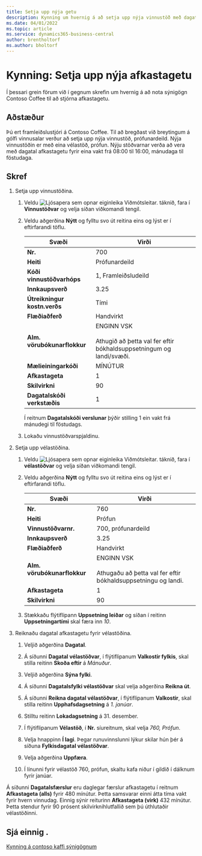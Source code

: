 ```yaml
---
title: Setja upp nýja getu
description: Kynning um hvernig á að setja upp nýja vinnustöð með dagatali afkastagetu fyrir eina vakt í Business Central.
ms.date: 04/01/2022
ms.topic: article
ms.service: dynamics365-business-central
author: brentholtorf
ms.author: bholtorf
---
```


# Kynning: Setja upp nýja afkastagetu

Í þessari grein förum við í gegnum skrefin um hvernig á að nota sýnigögn Contoso Coffee til að stjórna afkastagetu.  

## Aðstæður

Þú ert framleiðslustjóri á Contoso Coffee. Til að bregðast við breytingum á gólfi vinnusalar verður að setja upp nýja vinnustöð, prófunardeild. Nýja vinnustöðin er með eina vélastöð, prófun. Nýju stöðvarnar verða að vera með dagatal afkastagetu fyrir eina vakt frá 08:00 til 16:00, mánudaga til föstudaga.  

## Skref

1. Setja upp vinnustöðina.

    1. Veldu ![Ljósapera sem opnar eiginleika Viðmótsleitar.](../../media/ui-search/search_small.png "Segðu mér hvað þú vilt gera") táknið, fara í **Vinnustöðvar** og velja síðan viðkomandi tengil.  

    2. Veldu aðgerðina **Nýtt** og fylltu svo út reitina eins og lýst er í eftirfarandi töflu.  

        |Svæði  |Virði  |
        |---------|---------|
        |**Nr.** |700|
        |**Heiti** |Prófunardeild|
        |**Kóði vinnustöðvarhóps** |1, Framleiðsludeild|
        |**Innkaupsverð**|3.25|
        |**Útreikningur kostn.verðs**|Tími|
        |**Flæðiaðferð**|Handvirkt|
        |**Alm. vörubókunarflokkur**|ENGINN VSK</br></br>Athugið að þetta val fer eftir bókhaldsuppsetningum og landi/svæði.|
        |**Mælieiningarkóði** |MÍNÚTUR|
        |**Afkastageta** |1|
        |**Skilvirkni** |90|
        |**Dagatalskóði verkstæðis** |1|

        Í reitnum **Dagatalskóði verslunar** þýðir stilling 1 ein vakt frá mánudegi til föstudags.

    3. Lokaðu vinnustöðvarspjaldinu.

2. Setja upp vélastöðina.

    1. Veldu ![Ljósapera sem opnar eiginleika Viðmótsleitar.](../../media/ui-search/search_small.png "Segðu mér hvað þú vilt gera") táknið, fara í **vélastöðvar** og velja síðan viðkomandi tengil.  

    2. Veldu aðgerðina **Nýtt** og fylltu svo út reitina eins og lýst er í eftirfarandi töflu.  

        |Svæði  |Virði  |
        |---------|---------|
        |**Nr.** |760|
        |**Heiti** |Prófun|
        |**Vinnustöðvarnr.** |700, prófunardeild|
        |**Innkaupsverð**|3.25|
        |**Flæðiaðferð**|Handvirkt|
        |**Alm. vörubókunarflokkur**|ENGINN VSK</br></br>Athugaðu að þetta val fer eftir bókhaldsuppsetningu og landi.|
        |**Afkastageta** |1|
        |**Skilvirkni** |90|
    3. Stækkaðu flýtiflipann **Uppsetning leiðar** og síðan í reitinn **Uppsetningartími** skal færa inn *10*.  

3. Reiknaðu dagatal afkastagetu fyrir vélastöðina.  

    1. Veljið aðgerðina **Dagatal**.  

    2. Á síðunni **Dagatal vélastöðvar**, í flýtiflipanum **Valkostir fylkis**, skal stilla reitinn **Skoða eftir** á *Mánuður*.  

    3. Veljið aðgerðina **Sýna fylki**.  

    4. Á síðunni **Dagatalsfylki vélastöðvar** skal velja aðgerðina **Reikna út**.  

    5. Á síðunni **Reikna dagatal vélastöðvar**, í flýtiflipanum **Valkostir**, skal stilla reitinn **Upphafsdagsetning** á *1. janúar*.  

    6. Stilltu reitinn **Lokadagsetning** á 31. desember.  

    7. Í flýtiflipanum **Vélastöð**, í **Nr.** síureitnum, skal velja *760, Prófun*.  

    8. Velja hnappinn **Í lagi**. Þegar runuvinnslunni lýkur skilar hún þér á síðuna **Fylkisdagatal vélastöðvar**.  

    9. Velja aðgerðina **Uppfæra**.  

    10. Í línunni fyrir vélastöð 760, prófun, skaltu kafa niður í gildið í dálknum fyrir janúar.  

Á síðunni **Dagatalsfærslur** eru daglegar færslur afkastagetu í reitnum **Afkastageta (alls)** fyrir 480 mínútur. Þetta samsvarar einni átta tíma vakt fyrir hvern vinnudag. Einnig sýnir reiturinn **Afkastageta (virk)** 432 mínútur. Þetta stendur fyrir 90 prósent skilvirknihlutfallið sem þú úthlutaðir vélastöðinni.  

## Sjá einnig .

[Kynning á contoso kaffi sýnigögnum](../contoso-coffee-intro.md)  
